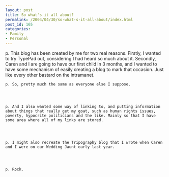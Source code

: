 ```yaml
---
layout: post
title: So what's it all about?
permalink: /2004/04/30/so-what-s-it-all-about/index.html
post_id: 165
categories: 
- Family
- Personal
---
```


p. This blog has been created by me for two real reasons. Firstly, I wanted to try TypePad out, considering I had heard so much about it. Secondly, Caren and I are going to have our first child in 3 months, and I wanted to have some mechanism of easily creating a blog to mark that occasion. Just like every other bastard on the intramanet.




	p. So, pretty much the same as everyone else I suppose.




	p. And I also wanted some way of linking to, and putting information about things that really get my goat, such as human rights issues, poverty, hypocrite politicians and the like. Mainly so that I have some area where all of my links are stored.




	p. I might also recreate the Tripography blog that I wrote when Caren and I were on our Wedding Jaunt early last year.




	p. Rock.

